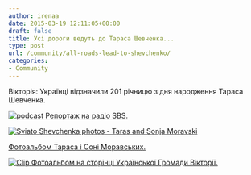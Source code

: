 ```yaml
---
author: irenaa
date: 2015-03-19 12:11:05+00:00
draft: false
title: Усі дороги ведуть до Тараса Шевченка...
type: post
url: /community/all-roads-lead-to-shevchenko/
categories:
- Community
---
```


Вікторія: Українці відзначили 201 річницю з дня народження Тараса Шевченка.

[![podcast](http://www.ozeukes.com/wp-content/uploads/2015/03/podcast.jpg)
](http://www.sbs.com.au/yourlanguage/ukrainian/highlight/page/id/398874/t/VICTORIA:-UKRAINIANS-CELEBRATED-201ST-ANNIVERSARY-OF-TARAS-SHEVCHENKO-S-BIRTH/)[Репортаж на радіо SBS.](http://www.sbs.com.au/yourlanguage/ukrainian/highlight/page/id/398874/t/VICTORIA:-UKRAINIANS-CELEBRATED-201ST-ANNIVERSARY-OF-TARAS-SHEVCHENKO-S-BIRTH/)









[![Sviato Shevchenka photos - Taras and Sonja Moravski](http://www.ozeukes.com/wp-content/uploads/2015/03/Moravski.jpg)
](https://www.flickr.com/photos/moravski/sets/72157651468780696/)

[Фотоальбом Тараса і Соні Моравських.](https://www.flickr.com/photos/moravski/sets/72157651468780696/)

[![Clip](http://www.ozeukes.com/wp-content/uploads/2015/03/Clip.jpg)
](https://www.facebook.com/media/set/?set=a.672435949550980.1073741828.208622155932364&type=1)[Фотоальбом на сторінці Української Громади Вікторії.](https://www.facebook.com/media/set/?set=a.672435949550980.1073741828.208622155932364&type=1)
